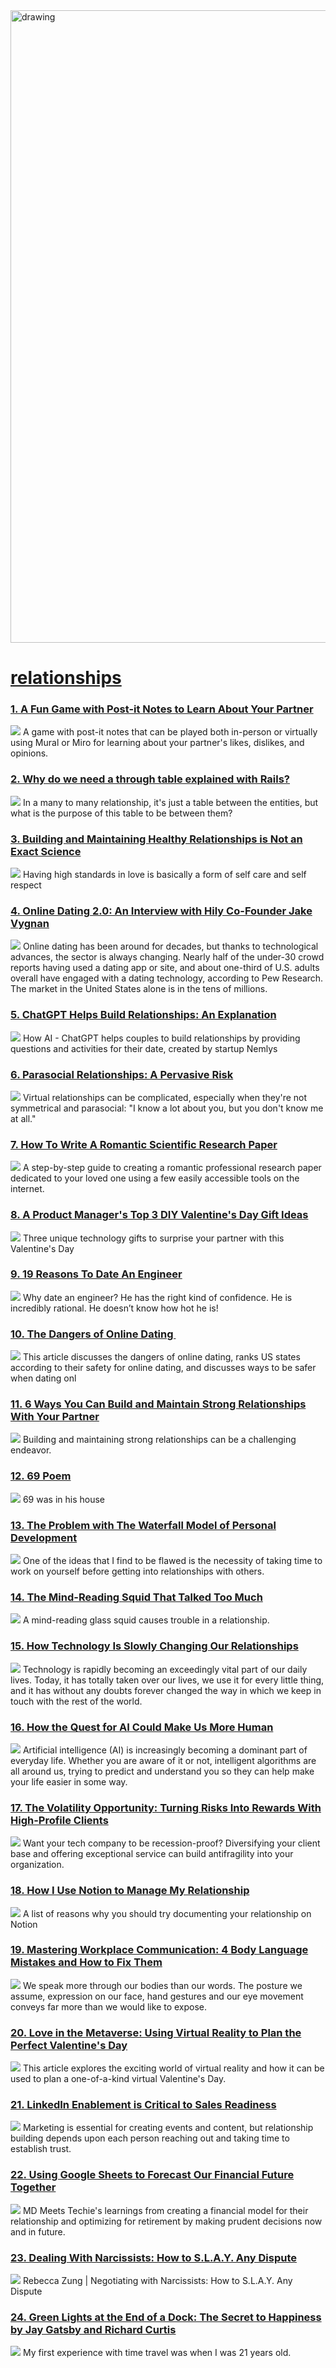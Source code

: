 <img src="https://hackernoon.com/banner-image.png" alt="drawing" width="1012"/>

# [relationships](https://hackernoon.com/tagged/relationships)
### [1. A Fun Game with Post-it Notes to Learn About Your Partner](https://hackernoon.com/this-game-of-post-it-notes-taught-me-everything-about-my-partner)
![](https://cdn.hackernoon.com/images/YXK5nnAbnEWrluQtSPj3It6rtyd2-wzh37ti.jpeg)
A game with post-it notes that can be played both in-person or virtually using Mural or Miro for learning about your partner's likes, dislikes, and opinions.

### [2. Why do we need a through table explained with Rails?](https://hackernoon.com/why-do-we-need-a-through-table-explained-with-rails-w81m3wxw)
![](https://firebasestorage.googleapis.com/v0/b/hackernoon-app.appspot.com/o/images%2FmtBLAkEguYa4l9f512PmBq5BHU22-do1c3x4k.jpeg?alt=media&token=75f5811b-1a3c-40f9-9007-eeecc5384a44)
In a many to many relationship, it's just a table between the entities, but what is the purpose of this table to be between them?

### [3. Building and Maintaining Healthy Relationships is Not an Exact Science](https://hackernoon.com/building-and-maintaining-healthy-relationships-is-not-an-exact-science)
![](https://cdn.hackernoon.com/images/7CFQwUimBic8cySOgBbuUjyF5Vg2-a293ny9.png)
Having high standards in love is basically a form of self care and self respect

### [4. Online Dating 2.0: An Interview with Hily Co-Founder Jake Vygnan](https://hackernoon.com/online-dating-20-an-interview-with-hily-co-founder-jake-vygnan-jg2d3u8l)
![](https://firebasestorage.googleapis.com/v0/b/hackernoon-app.appspot.com/o/images%2FbpLjRaRr1iSQqr20lcQAem0T8qy2-ub2f3u6v.jpeg?alt=media&token=1ee77504-e97a-46e6-b6e4-044574f055fb)
Online dating has been around for decades, but thanks to technological advances, the sector is always changing. Nearly half of the under-30 crowd reports having used a dating app or site, and about one-third of U.S. adults overall have engaged with a dating technology, according to Pew Research. The market in the United States alone is in the tens of millions.

### [5. ChatGPT Helps Build Relationships: An Explanation](https://hackernoon.com/chatgpt-helps-build-relationships-an-explanation)
![](https://cdn.hackernoon.com/images/mdjrny-v-4-style-artificial-intelligence-helps-couple-to-build-relationship-clewu7b4s000001s66wi247pq.png)
How AI - ChatGPT helps couples to build relationships by providing questions and activities for their date, created by startup Nemlys

### [6. Parasocial Relationships: A Pervasive Risk](https://hackernoon.com/parasocial-relationships-a-pervasive-risk)
![](https://cdn.hackernoon.com/images/ARCWTrgYpoc531106B2eMedWoT42-x293kag.jpeg)
Virtual relationships can be complicated, especially when they're not symmetrical and parasocial: "I know a lot about you, but you don't know me at all."  

### [7. How To Write A Romantic Scientific Research Paper](https://hackernoon.com/how-to-write-a-romantic-scientific-research-paper)
![](https://cdn.hackernoon.com/images/ARCWTrgYpoc531106B2eMedWoT42-d593j1g.jpeg)
A step-by-step guide to creating a romantic professional research paper dedicated to your loved one using a few easily accessible tools on the internet.

### [8. A Product Manager's Top 3 DIY Valentine's Day Gift Ideas ](https://hackernoon.com/a-product-managers-top-3-diy-valentines-day-gift-ideas)
![](https://cdn.hackernoon.com/images/YXK5nnAbnEWrluQtSPj3It6rtyd2-8bg3k77.jpeg)
Three unique technology gifts to surprise your partner with this Valentine's Day

### [9. 19 Reasons To Date An Engineer](https://hackernoon.com/19-reasons-to-date-an-engineer-s21d35nt)
![](https://cdn.hackernoon.com/images/3nhao37bBEfHA9RTQ0WNVWfXPD02-9ln35b7.jpeg)
Why date an engineer? He has the right kind of confidence. He is incredibly rational. He doesn’t know how hot he is!

### [10. The Dangers of Online Dating ](https://hackernoon.com/the-dangers-of-online-dating)
![](https://cdn.hackernoon.com/images/R2yTAkOIWBMzk0ZO3DasNiGC1xg2-82037yd.jpeg)
This article discusses the dangers of online dating, ranks US states according to their safety for online dating, and discusses ways to be safer when dating onl

### [11. 6 Ways You Can Build and Maintain Strong Relationships With Your Partner](https://hackernoon.com/6-ways-you-can-build-and-maintain-strong-relationships-with-your-partner)
![](https://cdn.hackernoon.com/images/MUo6MihNAVUIcUvRBbcToKZ7MKh1-bq93p4p.jpeg)
Building and maintaining strong relationships can be a challenging endeavor.

### [12. 69 Poem](https://hackernoon.com/69-poem-83x3t6u)
![](https://firebasestorage.googleapis.com/v0/b/hackernoon-app.appspot.com/o/images%2FQHiHSNgP9whAJ2D7fuQSr9Gr39v1-ed1v3v8v.jpeg?alt=media&token=0e5f1e77-5940-405a-9e60-86eb77e0bca9)
69 was in his house 

### [13. The Problem with The Waterfall Model of Personal Development](https://hackernoon.com/the-problem-with-the-waterfall-model-of-personal-development-pzz37nh)
![](https://cdn.hackernoon.com/images/mhvkk6KUEVTNeqCUtnp7I3aXzsC2-be1h35z3.jpeg)
One of the ideas that I find to be flawed is the necessity of taking time to work on yourself before getting into relationships with others.

### [14. The Mind-Reading Squid That Talked Too Much](https://hackernoon.com/the-mind-reading-squid-that-talked-too-much)
![](https://cdn.hackernoon.com/images/JFknR07xcOMGXRGjJxRUswiwi4a2-x7a3pic.jpeg)
A mind-reading glass squid causes trouble in a relationship. 


### [15. How Technology Is Slowly Changing Our Relationships](https://hackernoon.com/how-technology-is-slowly-changing-our-relationships-u1z3ul9)
![](https://firebasestorage.googleapis.com/v0/b/hackernoon-app.appspot.com/o/images%2FHjR9jYaZxEN9cTFCTzEfs9l8CJR2-1fx3u6s.jpeg?alt=media&token=f5793eb0-a901-4931-9693-12299e2af01d)
Technology is rapidly becoming an exceedingly vital part of our daily lives. Today, it has totally taken over our lives, we use it for every little thing, and it has without any doubts forever changed the way in which we keep in touch with the rest of the world.

### [16. How the Quest for AI Could Make Us More Human](https://hackernoon.com/how-the-quest-for-ai-could-make-us-more-human-m42t3t6y)
![](https://firebasestorage.googleapis.com/v0/b/hackernoon-app.appspot.com/o/images%2FnmvoCgnJiwhTkV1QRzw1bJaFDhJ2-tx73tkk.jpeg?alt=media&token=c628ef6d-8b3c-4647-9816-d7921662838b)
Artificial intelligence (AI) is increasingly becoming a dominant part of everyday life. Whether you are aware of it or not, intelligent algorithms are all around us, trying to predict and understand you so they can help make your life easier in some way.

### [17. The Volatility Opportunity: Turning Risks Into Rewards With High-Profile Clients](https://hackernoon.com/the-volatility-opportunity-turning-risks-into-rewards-with-high-profile-clients)
![](https://cdn.hackernoon.com/images/c607B5HNDAS3MSR0z51aBARI7Ga2-3p93cyw.jpeg)
Want your tech company to be recession-proof? Diversifying your client base and offering exceptional service can build antifragility into your organization.

### [18. How I Use Notion to Manage My Relationship](https://hackernoon.com/how-i-use-notion-to-manage-my-relationship-op1u33xl)
![](https://hackernoon.com/images/YXK5nnAbnEWrluQtSPj3It6rtyd2-wdh73z3w.jpeg)
A list of reasons why you should try documenting your relationship on Notion

### [19. Mastering Workplace Communication: 4 Body Language Mistakes and How to Fix Them](https://hackernoon.com/mastering-workplace-communication-4-body-language-mistakes-and-how-to-fix-them-ys4w3540)
![](https://cdn.hackernoon.com/images/6aqvE9BUBZWe8iOoQIq5MuJze9P2-shs32zi.jpeg)
We speak more through our bodies than our words. The posture we assume, expression on our face, hand gestures and our eye movement conveys far more than we would like to expose. 

### [20. Love in the Metaverse: Using Virtual Reality to Plan the Perfect Valentine's Day](https://hackernoon.com/love-in-the-metaverse-using-virtual-reality-to-plan-the-perfect-valentines-day)
![](https://cdn.hackernoon.com/images/BMFkjCZVXbN1RN1TP5kWzwRB3Cu2-ok93rxt.jpeg)
This article explores the exciting world of virtual reality and how it can be used to plan a one-of-a-kind virtual Valentine's Day.

### [21. LinkedIn Enablement is Critical to Sales Readiness](https://hackernoon.com/linkedin-enablement-is-critical-to-sales-readiness-n85835y4)
![](https://cdn.hackernoon.com/images/CXhHUDeYFMet30RDvmzm0R1QGrt1-65cr344y.jpeg)
Marketing is essential for creating events and content, but relationship building depends upon each person reaching out and taking time to establish trust.

### [22. Using Google Sheets to Forecast Our Financial Future Together](https://hackernoon.com/using-google-sheets-to-forecast-our-financial-future-together)
![](https://cdn.hackernoon.com/images/YXK5nnAbnEWrluQtSPj3It6rtyd2-3oo3i08.gif.webp)
MD Meets Techie's learnings from creating a financial model for their relationship and optimizing for retirement by making prudent decisions now and in future.

### [23. Dealing With Narcissists: How to S.L.A.Y. Any Dispute](https://hackernoon.com/dealing-with-narcissists-how-to-slay-any-dispute)
![](https://cdn.hackernoon.com/images/sRDNsyX0c4TCCEJoPDTSzoNbnUD3-dj93smw.gif.webp)
Rebecca Zung | Negotiating with Narcissists: How to S.L.A.Y. Any Dispute

### [24. Green Lights at the End of a Dock: The Secret to Happiness by Jay Gatsby and Richard Curtis](https://hackernoon.com/green-lights-at-the-end-of-a-dock-the-secret-to-happiness-by-jay-gatsby-and-richard-curtis)
![](https://cdn.hackernoon.com/images/ugoTV1vwcgR4mN8MMDUUN4vt6p02-iu93js7.jpeg)
My first experience with time travel was when I was 21 years old. 


